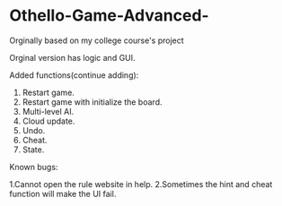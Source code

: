 # Othello-Game-Advanced-

Orginally based on my college course's project

Orginal version has logic and GUI.

Added functions(continue adding):

1. Restart game.
2. Restart game with initialize the board.
3. Multi-level AI.
4. Cloud update.
5. Undo.
6. Cheat.
7. State.

Known bugs:

1.Cannot open the rule website in help.
2.Sometimes the hint and cheat function will make the UI fail.
